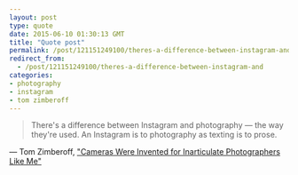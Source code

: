 ```yaml
---
layout: post
type: quote
date: 2015-06-10 01:30:13 GMT
title: "Quote post"
permalink: /post/121151249100/theres-a-difference-between-instagram-and
redirect_from: 
  - /post/121151249100/theres-a-difference-between-instagram-and
categories:
- photography
- instagram
- tom zimberoff
---
```

<blockquote>There's a difference between Instagram and photography — the way they're used. An Instagram is to photography as texting is to prose.</blockquote>

 — Tom Zimberoff, <a href="https://medium.com/vantage/cameras-were-invented-for-inarticulate-photographers-like-me-960e16e9e0cd">"Cameras Were Invented for Inarticulate Photographers Like Me"</a>